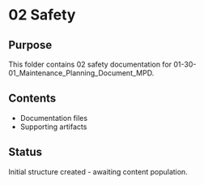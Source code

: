 # 02 Safety

## Purpose
This folder contains 02 safety documentation for 01-30-01_Maintenance_Planning_Document_MPD.

## Contents
- Documentation files
- Supporting artifacts

## Status
Initial structure created - awaiting content population.
